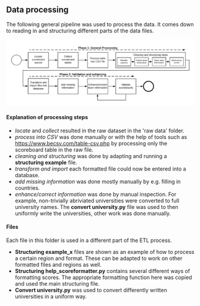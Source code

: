 ## Data processing
The following general pipeline was used to process the data. It comes down to reading in and structuring different parts of the data files.

![alt text](https://github.com/RickdeBoer/ICPC-Scoreboards/blob/master/images/data_processing_steps.png "Data structure")

#### Explanation of processing steps
* _locate_ and _collect_ resulted in the raw dataset in the 'raw data' folder.
* _process into CSV_ was done manually or with the help of tools such as https://www.becsv.com/table-csv.php by processing only the scoreboard table in the raw file.
* _cleaning and structuring_ was done by adapting and running a **structuring example** file.
* _transform and import_ each formatted file could now be entered into a database.
* _add missing information_ was done mostly manually by e.g. filling in countries.
* _enhance/correct information_ was done by manual inspection. For example, non-trivially abriviated universities were converted to full university names. The **convert university.py** file was used to then uniformly write the universities, other work was done manually. 

#### Files
Each file in this folder is used in a different part of the ETL process.
* **Structuring example_x** files are shown as an example of how to process a certain region and format. These can be adapted to work on other formatted files and regions as well.
* **Structuring help_scoreformatter.py** contains several different ways of formatting scores. The appropriate formatting function here was copied and used the main structuring file.
* **Convert university.py** was used to convert differently written universities in a uniform way. 
